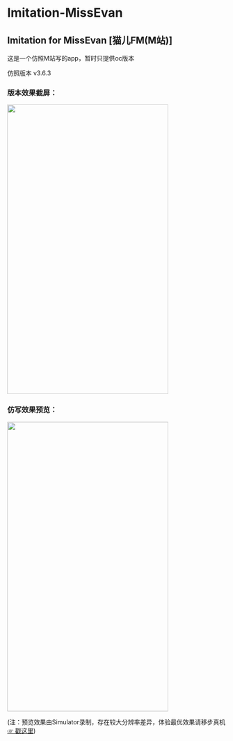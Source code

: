 # Imitation-MissEvan
## Imitation for MissEvan [猫儿FM(M站)]

这是一个仿照M站写的app，暂时只提供oc版本

仿照版本 v3.6.3

### 版本效果截屏：


<img src="http://ofg0p74ar.bkt.clouddn.com/MissEvan--.jpg" width="370" height ="665" />



### 仿写效果预览：


<img src="http://ofg0p74ar.bkt.clouddn.com/%E9%AB%98%E4%BB%BFMissEvan.gif" width="370" height ="665" />


(注：预览效果由Simulator录制，存在较大分辨率差异，体验最优效果请移步真机 [☞ 戳这里](https://segmentfault.com/a/1190000004519978))
